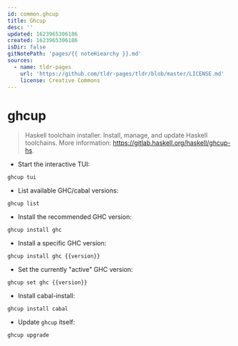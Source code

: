 ```yaml
---
id: common.ghcup
title: Ghcup
desc: ''
updated: 1623965306186
created: 1623965306186
isDir: false
gitNotePath: 'pages/{{ noteHiearchy }}.md'
sources:
  - name: tldr-pages
    url: 'https://github.com/tldr-pages/tldr/blob/master/LICENSE.md'
    license: Creative Commons
---
```

# ghcup

> Haskell toolchain installer.
> Install, manage, and update Haskell toolchains.
> More information: <https://gitlab.haskell.org/haskell/ghcup-hs>.

- Start the interactive TUI:

`ghcup tui`

- List available GHC/cabal versions:

`ghcup list`

- Install the recommended GHC version:

`ghcup install ghc`

- Install a specific GHC version:

`ghcup install ghc {{version}}`

- Set the currently "active" GHC version:

`ghcup set ghc {{version}}`

- Install cabal-install:

`ghcup install cabal`

- Update `ghcup` itself:

`ghcup upgrade`

